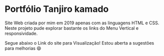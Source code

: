 # Portfólio Tanjiro kamado 

Site Web criada por mim em 2019 apenas com as linguagens HTML e CSS. Neste projeto pude explorar bastante os links do Menu Vertical e responsividade. 

Segue abaixo o Link do site para Visualização! Estou aberta a sugestões para melhorias 😄
